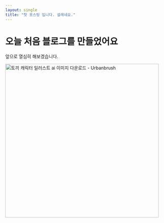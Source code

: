 ```yaml
---
layout: single
title: "첫 포스팅 입니다. 설레네요."
---
```


# 오늘 처음 블로그를 만들었어요

앞으로 열심히 해보겠습니다.

<img title="" src="https://www.urbanbrush.net/web/wp-content/uploads/edd/2022/11/urbanbrush-20221108214712319041.jpg" alt="토끼 캐릭터 일러스트 ai 이미지 다운로드 - Urbanbrush" width="483" data-align="center">
